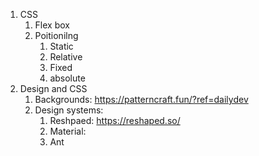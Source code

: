 1. CSS
	1. Flex box
	2. Poitionilng
		1. Static
		2. Relative
		3. Fixed
		4. absolute
2. Design and CSS
	1. Backgrounds: https://patterncraft.fun/?ref=dailydev
	2. Design systems:
		1. Reshpaed: https://reshaped.so/
		2. Material:
		3. Ant